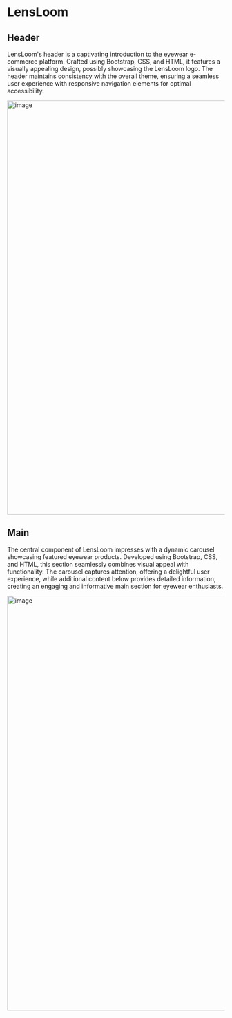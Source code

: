 <h1>LensLoom</h1>
<h2>Header</h2>
<p>LensLoom's header is a captivating introduction to the eyewear e-commerce platform. Crafted using Bootstrap, CSS, and HTML, it features a visually appealing design, possibly showcasing the LensLoom logo. The header maintains consistency with the overall theme, ensuring a seamless user experience with responsive navigation elements for optimal accessibility.</p>
<img width="959" alt="image" src="https://github.com/jayantjagtap001/CW-Project-G-06/assets/98681520/7b9d7fb7-78e4-412f-b911-f0e124f823bb">

<h2>Main</h2>
<p>The central component of LensLoom impresses with a dynamic carousel showcasing featured eyewear products. Developed using Bootstrap, CSS, and HTML, this section seamlessly combines visual appeal with functionality. The carousel captures attention, offering a delightful user experience, while additional content below provides detailed information, creating an engaging and informative main section for eyewear enthusiasts.</p>
<img width="960" alt="image" src="https://github.com/jayantjagtap001/CW-Project-G-06/assets/98681520/706a0578-e0b6-4806-ac83-e8649550d611">



